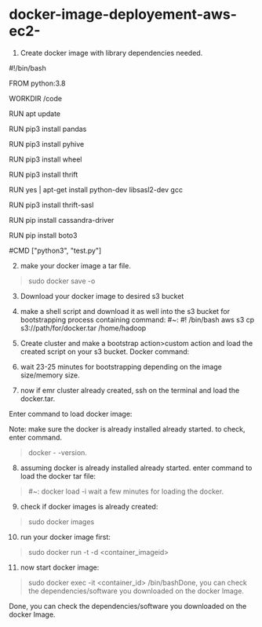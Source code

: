 # docker-image-deployement-aws-ec2-
1. Create docker image with library dependencies needed. 

 

#!/bin/bash 

FROM python:3.8 

WORKDIR /code 

RUN apt update 

RUN pip3 install pandas 

RUN pip3 install pyhive 

RUN pip3 install wheel 

RUN pip3 install thrift 

RUN yes | apt-get install python-dev libsasl2-dev gcc 

RUN pip3 install thrift-sasl 

RUN pip install cassandra-driver 

RUN pip install boto3 

#CMD ["python3", "test.py"] 

 
2. make your docker image a tar file. 

> sudo docker save -o <path for generated tar file> <image name> 

 
3. Download your docker image to desired s3 bucket 
4. make a shell script and download it as well into the s3 bucket for bootstrapping process containing command: 
#~: 
#! /bin/bash 
aws s3 cp s3://path/for/docker.tar /home/hadoop 
 

5. Create cluster and make a bootstrap action>custom action and load the created script on your s3 bucket. Docker command: 
6. wait 23-25 minutes for bootstrapping depending on the image size/memory size. 
7. now if emr cluster already created, ssh on the terminal and load the docker.tar. 

Enter command to load docker image: 

 

 
Note: make sure the docker is already installed already started. to check, enter command.  
> docker - -version. 

 
8. assuming docker is already installed already started. enter command to load the docker tar file: 
> #~:  docker load -i <path to image tar file> 
wait a few minutes for loading the docker. 

 
9. check if docker images is already created: 
> sudo docker images 
10. run your docker image first: 
> sudo docker run -t -d <container_imageid> 
11. now start docker image: 
>sudo docker exec -it <container_id> /bin/bashDone, you can check the dependencies/software you downloaded on the docker Image. 

 

 

 

Done, you can check the dependencies/software you downloaded on the docker Image. 
